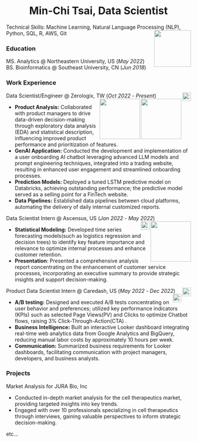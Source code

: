 
<h1 align='center'>
  Min-Chi Tsai,  Data Scientist
</h1>

<p align='left'>
  Technical Skills: Machine Learning, Natural Language Processing (NLP), Python, SQL, R, AWS, Git
  <a href="https://www.linkedin.com/in/min-chi-tsai/">
    <img  align="right"  src="https://img.shields.io/badge/linkedin-%230077B5.svg?&style=for-the-badge&logo=linkedin&logoColor=white"
      width="100"/>
  </a>&nbsp;&nbsp;
</p>


    
### Education
MS. Analytics @ Northeastern University, US (_May 2022_)  
BS. Bioinformatics @ Southeast University, CN (_Jun 2018_)

### Work Experience
Data Scientist/Engineer @ Zerologix, TW (_Oct 2022_ - _Present_)
<img align="right" src="https://img.shields.io/badge/MySQL-005C84?style=for-the-badge&logo=mysql&logoColor=white" height="23"/>
<img align="right" src="https://img.shields.io/badge/Databricks-FF3621?style=for-the-badge&logo=Databricks&logoColor=white" width="110"/>
<img align="right" src="https://tinyurl.com/2p9ft7xf" width="110"/>  
- **Product Analysis:** Collaborated with product managers to drive data-driven decision-making through exploratory data analysis (EDA) and statistical description, influencing improved product performance and prioritization of features.
- **GenAI Application:** Conducted the development and implementation of a user onboarding AI chatbot leveraging advanced LLM models and prompt engineering techniques, integrated into a trading website, resulting in enhanced user engagement and streamlined onboarding processes.
- **Prediction Models:** Deployed a tuned LSTM predictive model on Databricks, achieving outstanding performance; the predictive model served as a selling point for a FinTech website.
- **Data Pipelines:** Established data pipelines between cloud platforms, automating the delivery of daily internal customized reports.

Data Scientist Intern @ Ascensus, US  (_Jan 2022_ - _May 2022_)
<img align="right" src="https://img.shields.io/badge/TensorFlow-FF6F00?style=for-the-badge&logo=tensorflow&logoColor=white" width="110" />
<img align="right" src="https://img.shields.io/badge/Keras-FF0000?style=for-the-badge&logo=keras&logoColor=white" height="23" />
- **Statistical Modeling:** Developed time series forecasting models(such as logistics regression and decision trees) to identify key feature importance and relevance to optimize internal processes and enhance customer retention.
- **Presentation**: Presented a comprehensive analysis report concentrating on the enhancement of customer service processes, incorporating an executive summary to provide strategic insights and support decision-making.

Product Data Scientist Intern @ Caredash, US (_May 2022_ - _Dec 2022_)
<img align="right" src="https://img.shields.io/badge/Matomo-3152A0?style=for-the-badge&logo=Matomo&logoColor=white" height="23" />
<img align="right" src="https://img.shields.io/badge/Google%20Analytics-E37400?style=for-the-badge&logo=google%20analytics&logoColor=white" height="23" />
- **A/B testing:** Designed and executed A/B tests concentrating on user behavior and preferences; utilized key performance indicators (KPIs) such as selected Page Views(PV) and Clicks to optimize Chatbot flows, raising 3% Click-Through-Action(CTA) .
- **Business Intelligence:** Built an interactive Looker dashboard integrating real-time web analytics data from Google Analytics and BigQuery, reducing manual labor costs by approximately 10 hours per week.
- **Communication:** Summarized business requirements for Looker dashboards, facilitating communication with project managers, developers, and business analysts.


### Projects
Market Analysis for JURA Bio, Inc
- Conducted in-depth market analysis for the cell therapeutics market, providing targeted insights into key trends.
- Engaged with over 10 professionals specializing in cell therapeutics through interviews, gaining valuable perspectives to inform strategic decision-making.

etc...
